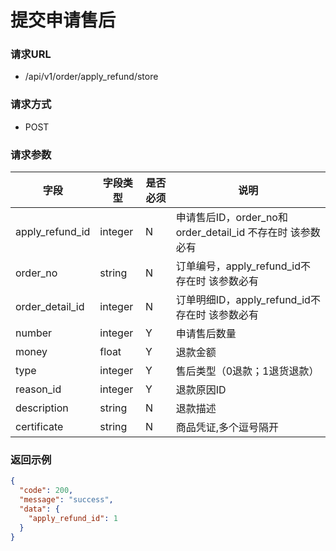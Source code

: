# 提交申请售后

### 请求URL

* /api/v1/order/apply_refund/store

### 请求方式

* POST

### 请求参数

| 字段              | 字段类型    | 是否必须 | 说明                                         |
|-----------------|---------|------|--------------------------------------------|
| apply_refund_id | integer | N    | 申请售后ID，order_no和order_detail_id 不存在时 该参数必有 |
| order_no        | string  | N    | 订单编号，apply_refund_id不存在时 该参数必有             |
| order_detail_id | integer | N    | 订单明细ID，apply_refund_id不存在时 该参数必有           |
| number          | integer | Y    | 申请售后数量                                     |
| money           | float   | Y    | 退款金额                                       |
| type            | integer | Y    | 售后类型（0退款；1退货退款）                            |
| reason_id       | integer | Y    | 退款原因ID                                     |
| description     | string  | N    | 退款描述                                       |
| certificate     | string  | N    | 商品凭证,多个逗号隔开                                |

### 返回示例

```json
{
  "code": 200,
  "message": "success",
  "data": {
    "apply_refund_id": 1
  }
}
```

